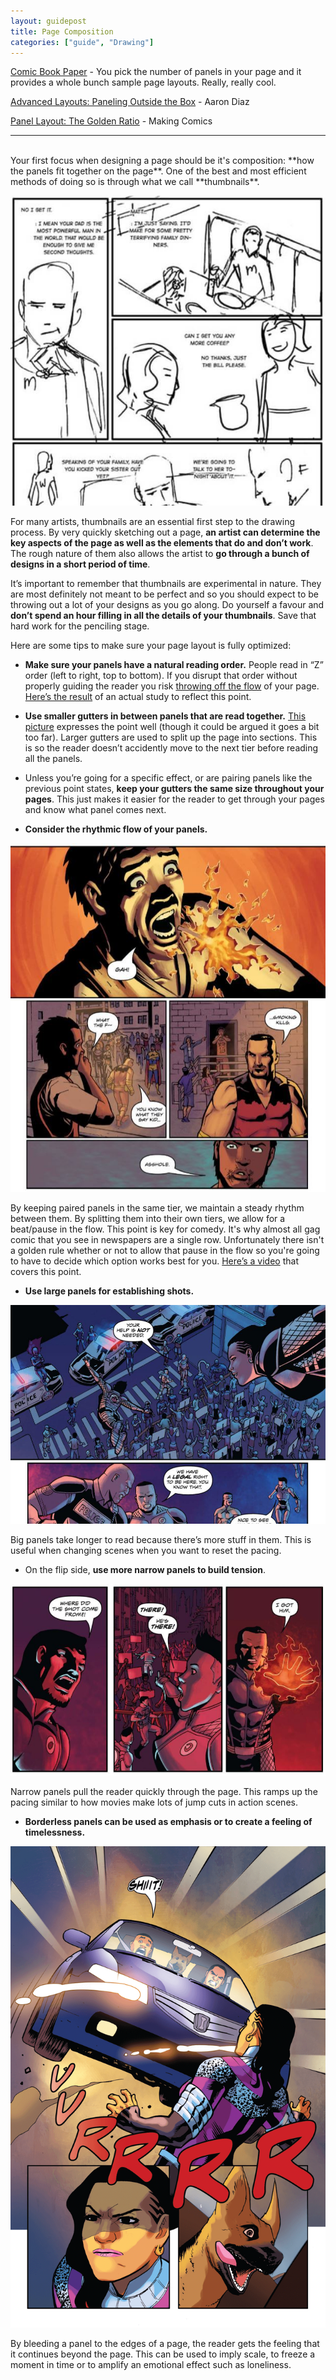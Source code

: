 ```yaml
---
layout: guidepost
title: Page Composition
categories: ["guide", "Drawing"]
---
```


[Comic Book Paper](http://comicbookpaper.com/) - You pick the number of panels in your page and it provides a whole bunch sample page layouts. Really, really cool.

[Advanced Layouts: Paneling Outside the Box](http://dresdencodak.tumblr.com/post/841119890/advanced-layouts-paneling-outside-the-box) - Aaron Diaz

[Panel Layout: The Golden Ratio](http://www.makingcomics.com/2014/05/07/panel-layout-golden-ratio/) - Making Comics

<hr><br>
Your first focus when designing a page should be it's composition: **how the panels fit together on the page**. One of the best and most efficient methods of doing so is through what we call **thumbnails**.

![](/images/guide/thumbs.JPG)

For many artists, thumbnails are an essential first step to the drawing process. By very quickly sketching out a page, **an artist can determine the key aspects of the page as well as the elements that do and don’t work**. The rough nature of them also allows the artist to **go through a bunch of designs in a short period of time**.

It’s important to remember that thumbnails are experimental in nature. They are most definitely not meant to be perfect and so you should expect to be throwing out a lot of your designs as you go along. Do yourself a favour and **don’t spend an hour filling in all the details of your thumbnails**. Save that hard work for the penciling stage.

Here are some tips to make sure your page layout is fully optimized:

- **Make sure your panels have a natural reading order.** People read in “Z” order (left to right, top to bottom). If you disrupt that order without properly guiding the reader you risk [throwing off the flow](https://cms-assets.tutsplus.com/uploads/users/833/posts/24179/image/comic-reading-order.png) of your page. [Here’s the result](http://2.bp.blogspot.com/-3Hyfo1pWUp0/VQHQo8k_75I/AAAAAAAADF8/sYce3LHtS5s/s1600/nc2_blockage.jpg) of an actual study to reflect this point.

- **Use smaller gutters in between panels that are read together.** [This picture](http://comicsalliance.com/files/2011/08/akiratoriyama-dragonballz-02.jpg) expresses the point well (though it could be argued it goes a bit too far). Larger gutters are used to split up the page into sections. This is so the reader doesn’t accidently move to the next tier before reading all the panels.

- Unless you’re going for a specific effect, or are pairing panels like the previous point states, **keep your gutters the same size throughout your pages**. This just makes it easier for the reader to get through your pages and know what panel comes next.

- **Consider the rhythmic flow of your panels.**

![](/images/guide/flow.JPG)

By keeping paired panels in the same tier, we maintain a steady rhythm between them. By splitting them into their own tiers, we allow for a beat/pause in the flow. This point is key for comedy. It's why almost all gag comic that you see in newspapers are a single row. Unfortunately there isn't a golden rule whether or not to allow that pause in the flow so you're going to have to decide which option works best for you. [Here’s a video](https://www.youtube.com/watch?v=x2YTxTSn_qk) that covers this point.

- **Use large panels for establishing shots.**

![](/images/guide/estab.JPG)

Big panels take longer to read because there’s more stuff in them. This is useful when changing scenes when you want to reset the pacing.

- On the flip side, **use more narrow panels to build tension**.

![](/images/guide/tension.JPG)

Narrow panels pull the reader quickly through the page. This ramps up the pacing similar to how movies make lots of jump cuts in action scenes.

- **Borderless panels can be used as emphasis or to create a feeling of timelessness.**

![](/images/comic/01-04-l-01.png)

By bleeding a panel to the edges of a page, the reader gets the feeling that it continues beyond the page. This can be used to imply scale, to freeze a moment in time or to amplify an emotional effect such as loneliness.